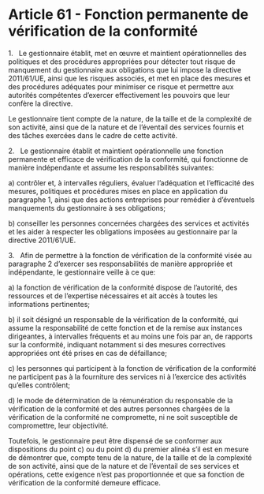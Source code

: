 # Article 61 - Fonction permanente de vérification de la conformité


1.   Le gestionnaire établit, met en œuvre et maintient opérationnelles des politiques et des procédures appropriées pour détecter tout risque de manquement du gestionnaire aux obligations que lui impose la directive 2011/61/UE, ainsi que les risques associés, et met en place des mesures et des procédures adéquates pour minimiser ce risque et permettre aux autorités compétentes d’exercer effectivement les pouvoirs que leur confère la directive.

Le gestionnaire tient compte de la nature, de la taille et de la complexité de son activité, ainsi que de la nature et de l’éventail des services fournis et des tâches exercées dans le cadre de cette activité.

2.   Le gestionnaire établit et maintient opérationnelle une fonction permanente et efficace de vérification de la conformité, qui fonctionne de manière indépendante et assume les responsabilités suivantes:

a) contrôler et, à intervalles réguliers, évaluer l’adéquation et l’efficacité des mesures, politiques et procédures mises en place en application du paragraphe 1, ainsi que des actions entreprises pour remédier à d’éventuels manquements du gestionnaire à ses obligations;

b) conseiller les personnes concernées chargées des services et activités et les aider à respecter les obligations imposées au gestionnaire par la directive 2011/61/UE.

3.   Afin de permettre à la fonction de vérification de la conformité visée au paragraphe 2 d’exercer ses responsabilités de manière appropriée et indépendante, le gestionnaire veille à ce que:

a) la fonction de vérification de la conformité dispose de l’autorité, des ressources et de l’expertise nécessaires et ait accès à toutes les informations pertinentes;

b) il soit désigné un responsable de la vérification de la conformité, qui assume la responsabilité de cette fonction et de la remise aux instances dirigeantes, à intervalles fréquents et au moins une fois par an, de rapports sur la conformité, indiquant notamment si des mesures correctives appropriées ont été prises en cas de défaillance;

c) les personnes qui participent à la fonction de vérification de la conformité ne participent pas à la fourniture des services ni à l’exercice des activités qu’elles contrôlent;

d) le mode de détermination de la rémunération du responsable de la vérification de la conformité et des autres personnes chargées de la vérification de la conformité ne compromette, ni ne soit susceptible de compromettre, leur objectivité.

Toutefois, le gestionnaire peut être dispensé de se conformer aux dispositions du point c) ou du point d) du premier alinéa s’il est en mesure de démontrer que, compte tenu de la nature, de la taille et de la complexité de son activité, ainsi que de la nature et de l’éventail de ses services et opérations, cette exigence n’est pas proportionnée et que sa fonction de vérification de la conformité demeure efficace.

